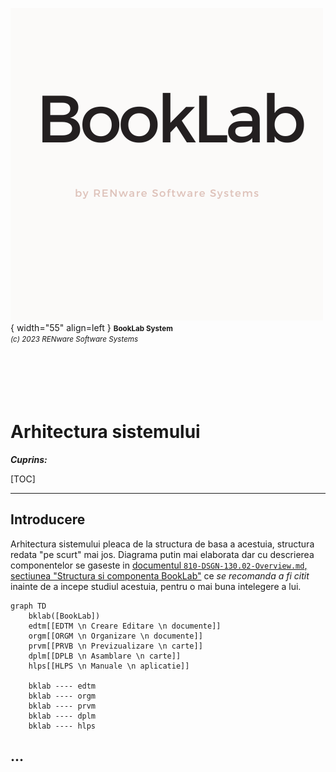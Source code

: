 ![booklab_logo](../pictures/booklab_logo.png){ width="55" align=left }
<small markdown>**BookLab System**<br>
*(c) 2023 RENware Software Systems*
</small><br><br><br><br><br><br>


# Arhitectura sistemului



***Cuprins:***

[TOC]

***




## Introducere

Arhitectura sistemului pleaca de la structura de basa a acestuia, structura redata "pe scurt" mai jos. Diagrama putin mai elaborata dar cu descrierea componentelor se gaseste in [documentul `810-DSGN-130.02-Overview.md`, sectiunea "Structura si componenta BookLab"](./810-DSGN-130.02-Overview.md#structura-si-componenta-booklab) ce *se recomanda a fi citit* inainte de a incepe studiul acestuia, pentru o mai buna intelegere a lui.


``` mermaid
graph TD
    bklab([BookLab])
    edtm[[EDTM \n Creare Editare \n documente]]
    orgm[[ORGM \n Organizare \n documente]]
    prvm[[PRVB \n Previzualizare \n carte]]
    dplm[[DPLB \n Asamblare \n carte]]
    hlps[[HLPS \n Manuale \n aplicatie]]

    bklab ---- edtm
    bklab ---- orgm
    bklab ---- prvm
    bklab ---- dplm
    bklab ---- hlps
```








## ...




 